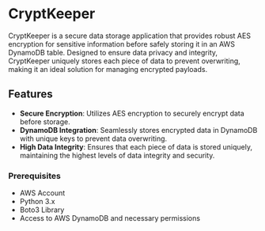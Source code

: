 # CryptKeeper

CryptKeeper is a secure data storage application that provides robust AES encryption for sensitive 
information before safely storing it in an AWS DynamoDB table. Designed to ensure data privacy and integrity, 
CryptKeeper uniquely stores each piece of data to prevent overwriting, making it an ideal solution for managing encrypted payloads.

## Features

- **Secure Encryption**: Utilizes AES encryption to securely encrypt data before storage.
- **DynamoDB Integration**: Seamlessly stores encrypted data in DynamoDB with unique keys to prevent data overwriting.
- **High Data Integrity**: Ensures that each piece of data is stored uniquely, maintaining the highest levels of data integrity and security.

### Prerequisites

- AWS Account
- Python 3.x
- Boto3 Library
- Access to AWS DynamoDB and necessary permissions
